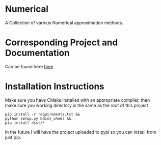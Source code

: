 # Numerical

A Collection of various Numerical approximation methods.

# Corresponding Project and Documentation
Can be found here <a href ="https://shameekconyers.com/projects/sicnumerical">here</a>

# Installation Instructions
<!-- ```shell
pip install sicnumerical
``` -->
Make sure you have CMake installed with an appropriate compiler, then make sure
you working directory is the same as the root of this project
```shell
pip install -r requirements.txt &&
python setup.py bdist_wheel &&
pip install dist/*
```

In the future I will have the project uploaded to pypi so you can install from
just pip.
